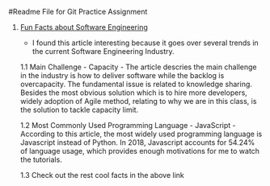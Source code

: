 #Readme File for Git Practice Assignment
1. [Fun Facts about Software Engineering](https://apiumhub.com/tech-blog-barcelona/interesting-facts-software-development/)
	- I found this article interesting because it goes over several trends in the current Software Engineering Industry.
    
    1.1 Main Challenge - Capacity
    	- The article descries the main challenge in the industry is how to deliver software while the backlog is overcapacity. The fundamental issue is related to knowledge sharing. Besides the most obvious solution which is to hire more developers, widely adoption of Agile method, relating to why we are in this class, is the solution to tackle capacity limit. 
    
    1.2 Most Commonly Used Programming Language - JavaScript
    	- According to this article, the most widely used programming language is Javascript instead of Python. In 2018, Javascript accounts for 54.24% of language usage, which provides enough motivations for me to watch the tutorials.
    
    1.3 Check out the rest cool facts in the above link